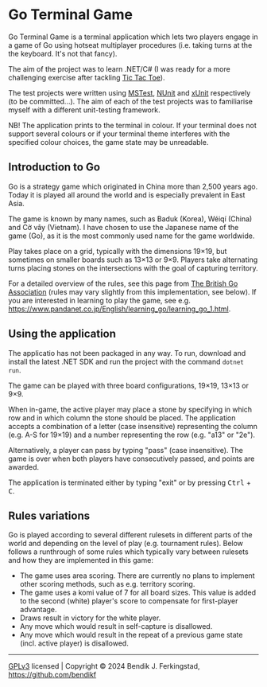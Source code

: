 # Go Terminal Game

Go Terminal Game is a terminal application which lets two players engage in a game of Go using hotseat multiplayer procedures (i.e. taking turns at the the keyboard. It's not that fancy).

The aim of the project was to learn .NET/C# (I was ready for a more challenging exercise after tackling [Tic Tac Toe](https://github.com/bendikf/tic-tac-toe)).

The test projects were written using [MSTest](https://learn.microsoft.com/en-us/dotnet/core/testing/unit-testing-mstest-intro), [NUnit](https://nunit.org/) and [xUnit](https://xunit.net/) respectively (to be committed...). The aim of each of the test projects was to familiarise myself with a different unit-testing framework.

NB! The application prints to the terminal in colour. If your terminal does not support several colours or if your terminal theme interferes with the specified colour choices, the game state may be unreadable.

## Introduction to Go

Go is a strategy game which originated in China more than 2,500 years ago. Today it is played all around the world and is especially prevalent in East Asia.

The game is known by many names, such as Baduk (Korea), Wéiqí (China) and Cờ vây (Vietnam). I have chosen to use the Japanese name of the game (Go), as it is the most commonly used name for the game worldwide.

Play takes place on a grid, typically with the dimensions 19×19, but sometimes on smaller boards such as 13×13 or 9×9. Players take alternating turns placing stones on the intersections with the goal of capturing territory.

For a detailed overview of the rules, see this page from [The British Go Association](https://www.britgo.org/intro/intro2.html) (rules may vary slightly from this implementation, see below). If you are interested in learning to play the game, see e.g. https://www.pandanet.co.jp/English/learning_go/learning_go_1.html.

## Using the application

The applicatio has not been packaged in any way. To run, download and install the latest .NET SDK and run the project with the command `dotnet run`.

The game can be played with three board configurations, 19×19, 13×13 or 9×9.

When in-game, the active player may place a stone by specifying in which row and in which column the stone should be placed. The application accepts a combination of a letter (case insensitive) representing the column (e.g. A-S for 19×19) and a number representing the row (e.g. "a13" or "2e"). 

Alternatively, a player can pass by typing "pass" (case insensitive). The game is over when both players have consecutively passed, and points are awarded.

The application is terminated either by typing "exit" or by pressing <kbd>Ctrl</kbd> + <kbd>C</kbd>.  

## Rules variations

Go is played according to several different rulesets in different parts of the world and depending on the level of play (e.g. tournament rules). Below follows a runthrough of some rules which typically vary between rulesets and how they are implemented in this game:

* The game uses area scoring. There are currently no plans to implement other scoring methods, such as e.g. territory scoring.
* The game uses a komi value of 7 for all board sizes. This value is added to the second (white) player's score to compensate for first-player advantage.
* Draws result in victory for the white player.
* Any move which would result in self-capture is disallowed.
* Any move which would result in the repeat of a previous game state (incl. active player) is disallowed.

---

[GPLv3](https://www.gnu.org/licenses/gpl-3.0.html) licensed | Copyright © 2024 Bendik J. Ferkingstad, https://github.com/bendikf
